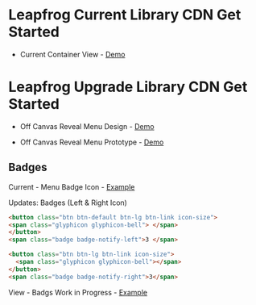 # Leapfrog Current Library CDN Get Started

* Current Container View - <a target="_blank" href="http://leapfrog-offcanvas.netlify.com/current/layout.html">Demo</a>

# Leapfrog Upgrade Library CDN Get Started

* Off Canvas Reveal Menu Design - <a href="https://github.com/didesigngroup/leapfrog-offcanvas/blob/master/Style-Color.png">Demo</a>

* Off Canvas Reveal Menu Prototype - <a target="_blank" href="http://leapfrog-offcanvas.netlify.com/upgrade/sidebara">Demo</a>

## Badges

Current - Menu Badge Icon - <a target="_blank" href="https://resource.digitalinsight.com/leapfrog/latest/doc/components-css.html#badgeIcon">Example</a>

Updates: Badges (Left & Right Icon)

```html
<button class="btn btn-default btn-lg btn-link icon-size">
<span class="glyphicon glyphicon-bell"> </span>
</button>
<span class="badge badge-notify-left">3 </span>
```

```html
<button class="btn btn-lg btn-link icon-size">
  <span class="glyphicon glyphicon-bell"></span>
</button>
<span class="badge badge-notify-right">3</span>

```

View - Badgs Work in Progress - <a target="_blank" href="http://leapfrog-offcanvas.netlify.com/upgrade/components/menu-badge-icon.html">Example</a>




      
      
      
